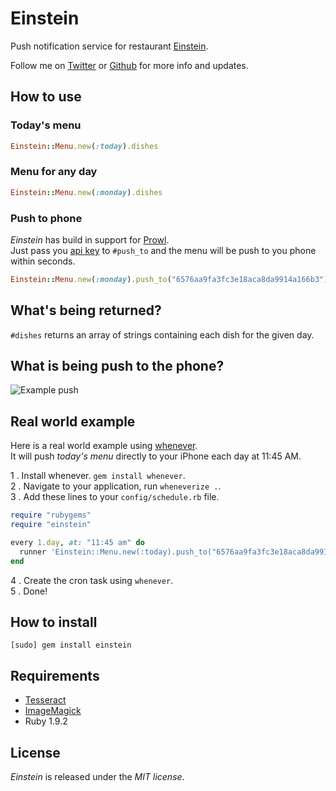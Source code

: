 # Einstein

Push notification service for restaurant [Einstein](http://www.butlercatering.se/einstein.html).

Follow me on [Twitter](http://twitter.com/linusoleander) or [Github](https://github.com/oleander/) for more info and updates.

## How to use

### Today's menu

```` ruby
Einstein::Menu.new(:today).dishes
````

### Menu for any day

```` ruby
Einstein::Menu.new(:monday).dishes
````

### Push to phone

*Einstein* has build in support for [Prowl](https://www.prowlapp.com/).  
Just pass you [api key](https://www.prowlapp.com/api_settings.php) to `#push_to` and the menu will be push to you phone within seconds.

```` ruby
Einstein::Menu.new(:monday).push_to("6576aa9fa3fc3e18aca8da9914a166b3")
````

## What's being returned?

`#dishes` returns an array of strings containing each dish for the given day.

## What is being push to the phone?

![Example push](http://i.imgur.com/lf8Js.png)

## Real world example

Here is a real world example using [whenever](https://github.com/javan/whenever).  
It will push *today's menu* directly to your iPhone each day at 11:45 AM.

1 . Install whenever. `gem install whenever`.  
2 . Navigate to your application, run `wheneverize .`.  
3 . Add these lines to your `config/schedule.rb` file.  

```` ruby
require "rubygems"
require "einstein"

every 1.day, at: "11:45 am" do 
  runner 'Einstein::Menu.new(:today).push_to("6576aa9fa3fc3e18aca8da9914a166b3")'
end
````

4 . Create the cron task using `whenever`.  
5 . Done!  

## How to install

    [sudo] gem install einstein

## Requirements

- [Tesseract](http://code.google.com/p/tesseract-ocr/)
- [ImageMagick](http://www.imagemagick.org/script/index.php)
- Ruby 1.9.2

## License

*Einstein* is released under the *MIT license*.